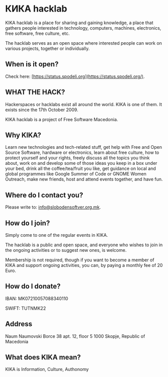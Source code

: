 # КИКА hacklab

KIKA hacklab is a place for sharing and gaining knowledge, a place that gathers people interested in technology, computers, machines, electronics, free software, free culture, etc.

The hacklab serves as an open space where interested people can work on various projects, together or individually.


## When is it open?

Check here: [https://status.spodeli.org](https://status.spodeli.org/).


## WHAT THE HACK?

Hackerspaces or hacklabs exist all around the world. KIKA is one of them. It exists since the 17th October 2009.

KIKA hacklab is a project of Free Software Macedonia.


## Why KIKA?

Learn new technologies and tech-related stuff, get help with Free and Open Source Software, hardware or electronics, learn about free culture, how to protect yourself and your rights, freely discuss all the topics you think about, work on and develop some of those ideas you keep in a box under your bed, drink all the coffee/tea/fruit you like, get guidance on local and global programmes like Google Summer of Code or GNOME Women Outreach, make new friends, host and attend events together, and have fun.


## Where do I contact you?

Please write to: <info@slobodensoftver.org.mk>.


## How do I join?

Simply come to one of the regular events in KIKA.

The hacklab is a public and open space, and everyone who wishes to join in the ongoing activities or to suggest new ones, is welcome.

Membership is not required, though if you want to become a member of KIKA and support ongoing activities, you can, by paying a monthly fee of 20 Euro.


## How do I donate?

IBAN:
MK07210057088340110

SWIFT:
TUTNMK22


## Address

Naum Naumovski Borce 38
apt. 12, floor 5
1000 Skopje, Republic of Macedonia


## What does KIKA mean?

KIKA is Information, Culture, Authonomy
